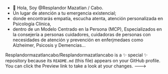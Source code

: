 - 👋 Hola, Soy @Resplandor Mazatlan / Cabo.
- Un lugar de atención a tu emergencia existencial;
- donde encontrarás empatía, escucha atenta, atención personalizada en Psicología Clínica,
- dentro de un Modelo Centrado en la Persona (MCP), Especializados en la consejería a personas cuidadores, cuidadoras de personas con necesidades de atención y prevención en enferjmedaes como Alzheimer, Psicosis y Demencias...


Resplandormazatlancabo/Resplandormazatlancabo is a ✨ special ✨ repository because its `README.md` (this file) appears on your GitHub profile.
You can click the Preview link to take a look at your changes.
--->
